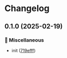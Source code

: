 # Changelog

## 0.1.0 (2025-02-19)


### 🧹 Miscellaneous

* init ([719efff](https://github.com/Arcadis-Intelligence/gomphplate/commit/719efff7f84cbe484f280d60b8f8af08af1fe394))
